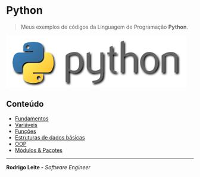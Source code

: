 # Python

> Meus exemplos de códigos da Linguagem de Programação **Python**.

![logo](res/python-logo.png)

## Conteúdo

 - [Fundamentos](modules/fundamentals)
 - [Variáveis](modules/variables)
 - [Funções](modules/functions)
 - [Estruturas de dados básicas](modules/basic-data-structures)
 - [OOP](modules/oop)
 - [Módulos & Pacotes](modules/modules-packages)

---

**Rodrigo Leite -** *Software Engineer*
